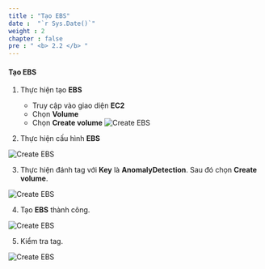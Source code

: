 ```yaml
---
title : "Tạo EBS"
date :  "`r Sys.Date()`" 
weight : 2
chapter : false
pre : " <b> 2.2 </b> "
---
```

#### Tạo EBS

1. Thực hiện tạo **EBS**

   - Truy cập vào giao diện **EC2**
   - Chọn **Volume**
   - Chọn **Create volume**
![Create EBS](/images/2/0001.png?featherlight=false&width=90pc)

2. Thực hiện cấu hình **EBS**

![Create EBS](/images/2/0002.png?featherlight=false&width=90pc)

3. Thực hiện đánh tag với **Key** là **AnomalyDetection**. Sau đó chọn **Create volume**.

![Create EBS](/images/2/0003.png?featherlight=false&width=90pc)

4. Tạo **EBS** thành công.

![Create EBS](/images/2/0004.png?featherlight=false&width=90pc)

5. Kiểm tra tag.

![Create EBS](/images/2/0005.png?featherlight=false&width=90pc)
